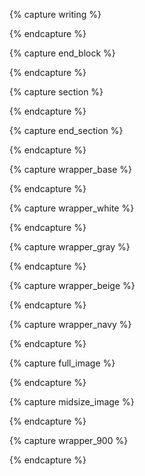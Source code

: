 {% capture writing %}
<div class="post-wrapper" markdown="1">
{% endcapture %}

{% capture end_block %}
</div>
{% endcapture %}

{% capture section %}
<section markdown="1">
{% endcapture %}

{% capture end_section %}
</section>
{% endcapture %}

{% capture wrapper_base %}
<div class="color-wrapper base-bg" markdown="1">
{% endcapture %}

{% capture wrapper_white %}
<div class="color-wrapper white" markdown="1">
{% endcapture %}

{% capture wrapper_gray %}
<div class="color-wrapper gray" markdown="1">
{% endcapture %}

{% capture wrapper_beige %}
<div class="color-wrapper beige" markdown="1">
{% endcapture %}

{% capture wrapper_navy %}
<div class="color-wrapper navy" markdown="1">
{% endcapture %}

{% capture full_image %}
<div class="full-bleed-image" markdown="1">
{% endcapture %}

{% capture midsize_image %}
<div class="midsize-image" markdown="1">
{% endcapture %}

{% capture wrapper_900 %}
<div class="post-wrapper-900" markdown="1">
{% endcapture %}
